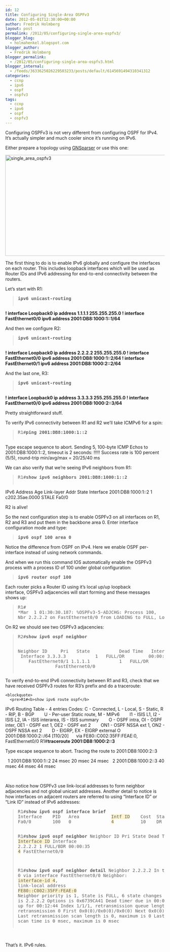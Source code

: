 ```yaml
---
id: 12
title: Configuring Single-Area OSPFv3
date: 2012-05-01T12:30:00+00:00
author: Fredrik Holmberg
layout: post
permalink: /2012/05/configuring-single-area-ospfv3/
blogger_blog:
  - holmahenkel.blogspot.com
blogger_author:
  - Fredrik Holmberg
blogger_permalink:
  - /2012/05/configuring-single-area-ospfv3.html
blogger_internal:
  - /feeds/3633625026229503233/posts/default/6145691494310341312
categories:
  - ccnp
  - ipv6
  - ospf
  - ospfv3
tags:
  - ccnp
  - ipv6
  - ospf
  - ospfv3
---
```

Configuring OSPFv3 is not very different from configuring OSPF for IPv4. It&#8217;s actually simpler and much cooler since it&#8217;s running on IPv6.

Either prepare a topology using [GNSparser](http://bitbucket.org/holmahenkel/gnsparser) or use this one:

<img class="alignnone size-full wp-image-62" src="http://104.196.36.32/wp-content/uploads/2012/05/single_area_ospfv3.png" alt="single_area_ospfv3" width="541" height="319" srcset="http://fredrikholmberg.com/wp-content/uploads/2012/05/single_area_ospfv3.png 541w, http://fredrikholmberg.com/wp-content/uploads/2012/05/single_area_ospfv3-300x177.png 300w" sizes="(max-width: 541px) 100vw, 541px" />

<!--more-->

The first thing to do is to enable IPv6 globally and configure the interfaces on each router. This includes loopback interfaces which will be used as Router IDs and IPv6 addressing for end-to-end connectivity between the routers.

Let&#8217;s start with R1:

> <pre><b>ipv6 unicast-routing
!
interface Loopback0
 ip address 1.1.1.1 255.255.255.0
!
interface FastEthernet0/0
 ipv6 address 2001:DB8:1000:1::1/64</b></pre>

And then we configure R2:

> <pre><b>ipv6 unicast-routing
!
interface Loopback0
 ip address 2.2.2.2 255.255.255.0
!
interface FastEthernet0/0
 ipv6 address 2001:DB8:1000:1::2/64
!
interface FastEthernet0/1
 ipv6 address 2001:DB8:1000:2::2/64
</b></pre>

And the last one, R3:

> <pre><b>ipv6 unicast-routing
!
interface Loopback0
 ip address 3.3.3.3 255.255.255.0
!
interface FastEthernet0/0
 ipv6 address 2001:DB8:1000:2::3/64</b></pre>

Pretty straightforward stuff.

To verify IPv6 connectivity between R1 and R2 we&#8217;ll take ICMPv6 for a spin:

> <pre>R1#<b>ping 2001:DB8:1000:1::2</b>                                                

Type escape sequence to abort.
Sending 5, 100-byte ICMP Echos to 2001:DB8:1000:1::2, timeout is 2 seconds:
!!!!!
Success rate is 100 percent (5/5), round-trip min/avg/max = 20/25/40 ms</pre>

We can also verify that we&#8217;re seeing IPv6 neighbors from R1:

> <pre>R1#<b>show ipv6 neighbors 2001:DB8:1000:1::2                                   
</b>IPv6 Address                              Age Link-layer Addr State Interface
2001:DB8:1000:1::2                          1 c202.35ae.0000  STALE Fa0/0</pre>

R2 is alive!

So the next configuration step is to enable OSPFv3 on all interfaces on R1, R2 and R3 and put them in the backbone area 0. Enter interface configuration mode and type:

> <pre><b>ipv6 ospf 100 area 0</b></pre>

<div>
  <p>
    Notice the difference from OSPF on IPv4. Here we enable OSPF per-interface instead of using network commands.
  </p>
  
  <p>
    And when we run this command IOS automatically enable the OSPFv3 process with a process ID of 100 under global configuration:
  </p>
  
  <blockquote>
    <pre><b>ipv6 router ospf 100</b></pre>
  </blockquote>
  
  <p>
    Each router picks a Router ID using it&#8217;s local up/up loopback interface, OSPFv3 adjacencies will start forming and these messages shows up:
  </p>
  
  <blockquote>
    <pre>R1#
*Mar  1 01:30:30.187: %OSPFv3-5-ADJCHG: Process 100,
Nbr 2.2.2.2 on FastEthernet0/0 from LOADING to FULL, Loading Done</pre>
  </blockquote>
  
  <p>
    On R2 we should see two OSPFv3 adjacencies:
  </p>
  
  <blockquote>
    <pre>R2#<b>show ipv6 ospf neighbor</b>

Neighbor ID     Pri   State           Dead Time   Interface ID    Interface
3.3.3.3           1   FULL/DR         00:00:32    4               FastEthernet0/1
1.1.1.1           1   FULL/DR         00:00:38    4               FastEthernet0/0</pre>
  </blockquote>
  
  <div>
    <p>
      To verify end-to-end IPv6 connectivity between R1 and R3, check that we have received OSPFv3 routes for R3&#8217;s prefix and do a traceroute:
    </p>
    
    <blockquote>
      <pre>R1#<b>show ipv6 route ospf</b>
IPv6 Routing Table - 4 entries
Codes: C - Connected, L - Local, S - Static, R - RIP, B - BGP
       U - Per-user Static route, M - MIPv6
       I1 - ISIS L1, I2 - ISIS L2, IA - ISIS interarea, IS - ISIS summary
       O - OSPF intra, OI - OSPF inter, OE1 - OSPF ext 1, OE2 - OSPF ext 2
       ON1 - OSPF NSSA ext 1, ON2 - OSPF NSSA ext 2
       D - EIGRP, EX - EIGRP external
O   2001:DB8:1000:2::/64 [110/20]
     via FE80::C002:35FF:FEAE:0, FastEthernet0/0
R1#<b>traceroute 2001:DB8:1000:2::3</b>

Type escape sequence to abort.
Tracing the route to 2001:DB8:1000:2::3

  1 2001:DB8:1000:1::2 24 msec 20 msec 24 msec
  2 2001:DB8:1000:2::3 40 msec 44 msec 44 msec</pre>
    </blockquote>
  </div>
</div>

&nbsp;

Also notice how OSPFv3 use link-local addresses to form neighbor adjacencies and not global unicast addresses. Another detail to notice is how interfaces on adjacent routers are referred to using &#8220;Interface ID&#8221; or &#8220;Link ID&#8221; instead of IPv6 addresses:

<div>
  <blockquote>
    <pre>R1#<b>show ipv6 ospf interface brief</b> 
Interface    PID   Area            <span style="background-color: #fff2cc;">Intf ID</span>    Cost  State Nbrs F/C
Fa0/0        100   0               <span style="background-color: #fff2cc;">4</span>          10    DR    1/1

R1#<b>show ipv6 ospf neighbor</b> 
Neighbor ID     Pri   State           Dead Time   <span style="background-color: #fff2cc;">Interface ID</span>    Interface
2.2.2.2           1   FULL/BDR        00:00:35    <span style="background-color: #fff2cc;">4</span>               FastEthernet0/0

R1#<b>show ipv6 ospf neighbor detail</b> 
 Neighbor 2.2.2.2
    In the area 0 via interface FastEthernet0/0 
    Neighbor: <span style="background-color: #fff2cc;">interface-id 4</span>, link-local address <span style="background-color: #fff2cc;">FE80::C002:35FF:FEAE:0</span>
    Neighbor priority is 1, State is FULL, 6 state changes
    DR is 1.1.1.1 BDR is 2.2.2.2
    Options is 0x6739CA41
    Dead timer due in 00:00:39
    Neighbor is up for 00:12:44
    Index 1/1/1, retransmission queue length 0, number of retransmission 0
    First 0x0(0)/0x0(0)/0x0(0) Next 0x0(0)/0x0(0)/0x0(0)
    Last retransmission scan length is 0, maximum is 0
    Last retransmission scan time is 0 msec, maximum is 0 msec</pre>
  </blockquote>
</div>

&nbsp;

That&#8217;s it. IPv6 rules.